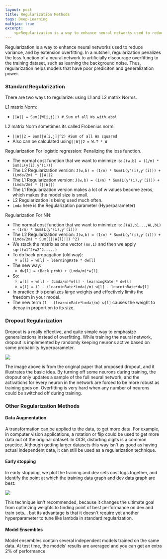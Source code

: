 ```yaml
---
layout: post
title: Regularization Methods
tags: Deep-Learning
mathjax: true
excerpt:
    <p>Regularization is a way to enhance neural networks used to reduce variance, and by extension overfitting. In a nutshell, regularization penalizes the loss function of a neural network to artificially discourage overfitting to the training dataset, such as learning the background noise. Thus, regularization helps models that have poor prediciton and generalization power. </p>
---
```


Regularization is a way to enhance neural networks used to reduce variance, and by extension overfitting. In a nutshell, regularization penalizes the loss function of a neural network to artificially discourage overfitting to the training dataset, such as learning the background noise. Thus, regularization helps models that have poor prediciton and generalization power.

### Standard Regularization
There are two ways to regularize: using L1 and L2 matrix Norms.

L1 matrix Norm:
- `||W|| = Sum(|W[i,j]|) # Sum of all Ws with abs`\

L2 matrix Norm sometimes its called Frobenius norm:
- `||W||2 = Sum(|W[i,j]|^2) #Sum of all Ws squared`
- Also can be calculated using`||W||2 = W.T * W`

Regularization For logistic regression: Penalizing the loss function.
- The normal cost function that we want to minimize is: `J(w,b) = (1/m) * Sum(L(y(i),y'(i)))`
- The L2 Regularization version: `J(w,b) = (1/m) * Sum(L(y'(i),y'(i))) + (Lmda/2m) * ||W||2`
- The L1 Regularization version: `J(w,b) = (1/m) * Sum(L(y'(i),y'(i))) + (Lmda/2m) * (||W||)`
- The L1 Regularization version makes a lot of w values become zeros, which makes the model size is small.
- L2 Regularization is being used much often.
- `Lmda` here is the Regularization parameter (Hyperparameter)

Regularization For NN:

- The normal cost function that we want to minimize is: `J(W1,b1...,WL,bL) = (1/m) * Sum(L(y'(i),y'(i)))`
- The L2 Regularization version: `J(w,b) = (1/m) * Sum(L(y'(i),y'(i))) + (Lmda/2m) * Sum((||W[l]||) ^2)`
- We stack the matrix as one vector `(mn,1)` and then we apply `sqrt(w1^2+w2^2.....)`
- To do back propagation (old way):
    - `w[l] = w[l] - learningRate * dw[l]`
- The new way:
    - `dw[l] = (Back prob) + (Lmda/m)*w[l]`
- So:
    - `w[l] = w[l] - (Lmda/m)*w[l] - learningRate * dw[l]`
    - `w[l] = (1 - (learninRate*Lmda)/m) w[l] - learninRate*dw[l]`
- In practice this penalizes large weights and effectively limits the freedom in your model.
- The new term `(1 - (learninRate*Lmda)/m) w[l]` causes the weight to decay in proportion to its size.

### Dropout Regularization
Dropout is a really effective, and quite simple way to emphasize generalizations instead of overfitting. While training the neural network, dropout is implemented by randomly keeping neurons active based on some probability hyperparameter.

![](Images/dropout.jpeg)

The image above is from the original paper that proposed dropout, and it illustrates the basic idea. By turning off some neurons during training, the dropout only updates a sample of the full neural network, and the activations for every neuron in the network are forced to be more robust as training goes on. Overfitting is very hard when any number of neurons could be switched off during training.

### Other Regularization Methods
#### Data Augmentation
A transformation can be applied to the data, to get more data. For example, in computer vision applications, a rotation or flip could be used to get more data out of the original dataset. In OCR, distorting digits is a common practice.
Although getting larger datasets this way isn't as good as having actual independent data, it can still be used as a regularization technique.

#### Early stopping
In early stopping, we plot the training and dev sets cost logs together, and identify the point at which the training data graph and dev data graph are best:

![](Images/early_stopping.png)

This technique isn't recommended, because it changes the ultimate goal from optimzing weights to finding point of best performance on dev and train sets... but its advantage is that it doesn't require yet another hyperparameter to tune like lambda in standard regularization.

#### Model Ensembles
Model ensembles contain several independent models trained on the same data. At test time, the models' results are averaged and you can get an extra 2% of performance.
